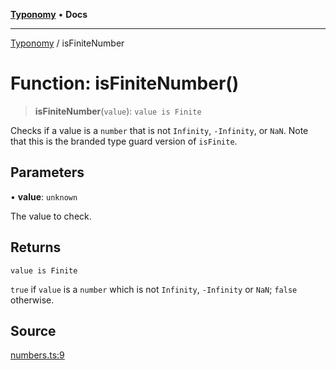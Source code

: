 [**Typonomy**](../README.md) • **Docs**

***

[Typonomy](../globals.md) / isFiniteNumber

# Function: isFiniteNumber()

> **isFiniteNumber**(`value`): `value is Finite`

Checks if a value is a `number` that is not `Infinity`, `-Infinity`, or `NaN`.
Note that this is the branded type guard version of `isFinite`.

## Parameters

• **value**: `unknown`

The value to check.

## Returns

`value is Finite`

`true` if `value` is a `number` which is not `Infinity`, `-Infinity` or `NaN`; `false` otherwise.

## Source

[numbers.ts:9](https://github.com/softcraft-development/typonomy/blob/bcea019d216cf7f686cf96fe07d66281dfcae070/src/numbers.ts#L9)
